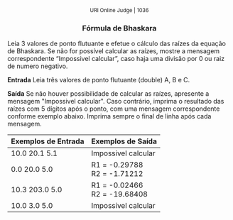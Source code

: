 <center>
	<small>URI Online Judge | 1036</small>
	<h3>Fórmula de Bhaskara</h3>
</center>

Leia 3 valores de ponto flutuante e efetue o cálculo das raízes da equação de Bhaskara. Se não for possível calcular as raízes, mostre a mensagem correspondente “Impossivel calcular”, caso haja uma divisão por 0 ou raiz de numero negativo.

**Entrada**
Leia três valores de ponto flutuante (double) A, B e C.

**Saída**
Se não houver possibilidade de calcular as raízes, apresente a mensagem "Impossivel calcular". Caso contrário, imprima o resultado das raízes com 5 dígitos após o ponto, com uma mensagem correspondente conforme exemplo abaixo. Imprima sempre o final de linha após cada mensagem.

|  Exemplos de Entrada  | Exemplos de Saída  |
| :------------ | :------------ |
| 10.0 20.1 5.1 | Impossivel calcular |
| 0.0 20.0 5.0 | R1 = -0.29788<br>R2 = -1.71212 |
| 10.3 203.0 5.0 | R1 = -0.02466<br>R2 = -19.68408 |
| 10.0 3.0 5.0 | Impossivel calcular |























